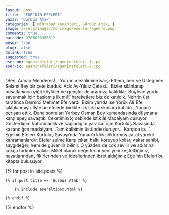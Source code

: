 ```yaml
---
layout: post
title:  "EGE'NİN EFELERİ"
yazar: "Gürbüz Atak"
categories: [ Mihrabad Yayınları, Gürbüz Atak, ]
image: assets/images/md-image/eserler/egeefe.png
comments: true
barcode: 9786056986512
meser: true
blog: false
dolink: true
suggested: true
eser-on: egeninefeleri/egeninefeleri-1.jpg
eser-ic: egeninefeleri/egeninefeleri-2.jpg
---
```


“Ben, Adnan Menderes!...
Yunan mezalimine karşı Ethem, ben ve Üsteğmen Selami Bey bir çete kurduk. Adı: Ay-Yıldız Çetesi... Bizler silâhlanıp pusatlanınca yiğit köylüler ve gençler de aramıza katıldılar.
Böylece yurdu savunmak için başlamış ilk millî hareketlere biz de katıldık. Nehrin üst tarafında Demirci Mehmet Efe vardı. Bizim yanda ise Yörük Ali Efe silâhlanmıştı. İşte bu efelerle birlikte sık sık baskınlara katıldık, Yunan’ı perişan ettik. Daha sonraları Yarbay Osman Bey kumandasında düşmana karşı epey savaştık. Ceketimin iç cebinde İstiklâl Madalyam duruyor. Gösterdiğim
kahramanlık ve sağladığım yararlar için Kurtuluş Savaşında kazandığım madalyam...Tam kalbimin üstünde duruyor... Karşıda ip...” Ege’nin Efeleri Kurtuluş Savaşı’nda Yunan’a kök söktürmüş
çatal yürekli kahramanlardır. Efeler zulme karşı çıkar, halkı koruyup kollar, vakar sahibi, saygıdeğer, hem de güvenilir bilinir. O yüzden de çok sevilir ve adlarına çokça türküler yakılır.
Millet olarak değerlerini yeni yeni keşfettiğimiz, hayatlarından, fikirlerinden ve ideallerinden ibret aldığımız Ege’nin Efeleri bu kitapta buluşuyor.



{% for post in site.posts %}

    {% if post.title == 'Gürbüz Atak' %}

        {% include eseraltibox.html %}

    {% endif %}

{% endfor %}
